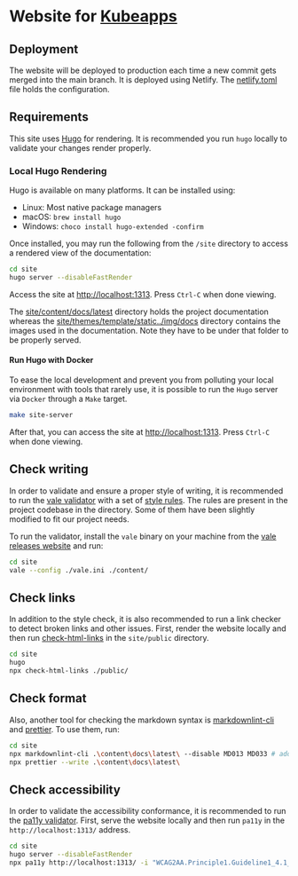 # Website for [Kubeapps](https://kubeapps.com/)

## Deployment

The website will be deployed to production each time a new commit gets merged into the main branch. It is deployed using Netlify. The [netlify.toml](./netlify.toml) file holds the configuration.

## Requirements

This site uses [Hugo](https://github.com/gohugoio/hugo) for rendering. It is recommended you run `hugo` locally to validate your changes render properly.

### Local Hugo Rendering

Hugo is available on many platforms. It can be installed using:

- Linux: Most native package managers
- macOS: `brew install hugo`
- Windows: `choco install hugo-extended -confirm`

Once installed, you may run the following from the `/site` directory to access a rendered view of the documentation:

```bash
cd site
hugo server --disableFastRender
```

Access the site at [http://localhost:1313](http://localhost:1313). Press `Ctrl-C` when done viewing.

The [site/content/docs/latest](./content/docs/latest) directory holds the project documentation whereas the [site/themes/template/static../img/docs](./themes/template/static../img/docs) directory contains the images used in the documentation. Note they have to be under that folder to be properly served.

#### Run Hugo with Docker

To ease the local development and prevent you from polluting your local environment with tools that rarely use,
it is possible to run the `Hugo` server via `Docker` through a `Make` target.

```bash
make site-server
```

After that, you can access the site at [http://localhost:1313](http://localhost:1313). Press `Ctrl-C` when done viewing.

## Check writing

In order to validate and ensure a proper style of writing, it is recommended to run the [vale validator](https://vale.sh/docs/vale-cli/installation/) with a set of [style rules](https://github.com/errata-ai/styles). The rules are present in the project codebase in the directory. Some of them have been slightly modified to fit our project needs.

To run the validator, install the `vale` binary on your machine from the [vale releases website](https://github.com/errata-ai/vale/releases) and run:

```bash
cd site
vale --config ./vale.ini ./content/
```

## Check links

In addition to the style check, it is also recommended to run a link checker to detect broken links and other issues.
First, render the website locally and then run [check-html-links](https://www.npmjs.com/package/check-html-links) in the `site/public` directory.

```bash
cd site
hugo
npx check-html-links ./public/
```

## Check format

Also, another tool for checking the markdown syntax is [markdownlint-cli](https://github.com/igorshubovych/markdownlint-cli) and [prettier](https://github.com/prettier/prettier). To use them, run:

```bash
cd site
npx markdownlint-cli .\content\docs\latest\ --disable MD013 MD033 # add --fix to also solve the issues
npx prettier --write .\content\docs\latest\
```

## Check accessibility

In order to validate the accessibility conformance, it is recommended to run the [pa11y validator](https://github.com/pa11y/pa11y).
First, serve the website locally and then run `pa11y` in the `http://localhost:1313/` address.

```bash
cd site
hugo server --disableFastRender
npx pa11y http://localhost:1313/ -i "WCAG2AA.Principle1.Guideline1_4.1_4_3.G18.Fail" # ignoring this as colors are set by the corporate template
```
